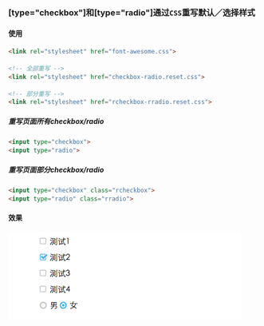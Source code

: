 ### [type="checkbox"]和[type="radio"]通过`CSS`重写默认／选择样式

#### 使用
```html
<link rel="stylesheet" href="font-awesome.css">

<!-- 全部重写 -->
<link rel="stylesheet" href="checkbox-radio.reset.css">

<!-- 部分重写 -->
<link rel="stylesheet" href="rcheckbox-rradio.reset.css">
```

##### 重写页面所有checkbox/radio

```html
<input type="checkbox">
<input type="radio">
```

##### 重写页面部分checkbox/radio

```html
<input type="checkbox" class="rcheckbox">
<input type="radio" class="rradio">
```

#### 效果
![](screen.png)